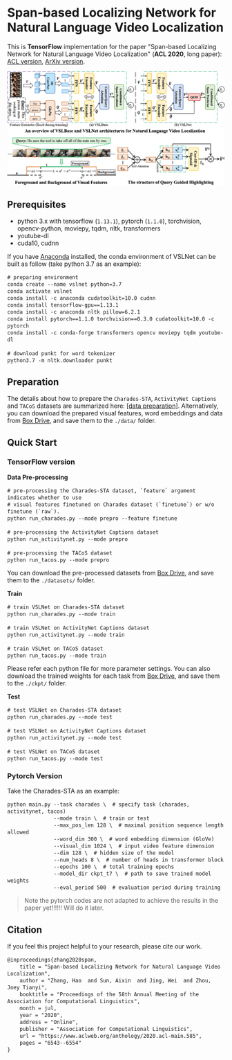 # Span-based Localizing Network for Natural Language Video Localization

This is **TensorFlow** implementation for the paper "Span-based Localizing Network for Natural Language Video 
Localization" (**ACL 2020**, long paper): [ACL version](https://www.aclweb.org/anthology/2020.acl-main.585.pdf), 
[ArXiv version](https://arxiv.org/abs/2004.13931).

![overview](/figures/overview.jpg)

## Prerequisites
- python 3.x with tensorflow (`1.13.1`), pytorch (`1.1.0`), torchvision, opencv-python, moviepy, tqdm, nltk, 
  transformers
- youtube-dl
- cuda10, cudnn

If you have [Anaconda](https://www.anaconda.com/distribution/) installed, the conda environment of VSLNet can be built 
as follow (take python 3.7 as an example):
```shell script
# preparing environment
conda create --name vslnet python=3.7
conda activate vslnet
conda install -c anaconda cudatoolkit=10.0 cudnn
conda install tensorflow-gpu==1.13.1
conda install -c anaconda nltk pillow=6.2.1
conda install pytorch==1.1.0 torchvision==0.3.0 cudatoolkit=10.0 -c pytorch
conda install -c conda-forge transformers opencv moviepy tqdm youtube-dl

# download punkt for word tokenizer
python3.7 -m nltk.downloader punkt
```

## Preparation
The details about how to prepare the `Charades-STA`, `ActivityNet Captions` and `TACoS` datasets are summarized 
here: [[data preparation]](/prepare). Alternatively, you can download the prepared visual features, word embeddings and 
data from [Box Drive](https://app.box.com/s/anywugpxlt134r9hzqf5v3v5xohxliwu), and save them to the `./data/` folder.

## Quick Start
### TensorFlow version
**Data Pre-processing**  
```shell script
# pre-processing the Charades-STA dataset, `feature` argument indicates whether to use 
# visual features finetuned on Charades dataset (`finetune`) or w/o finetune (`raw`).
python run_charades.py --mode prepro --feature finetune

# pre-processing the ActivityNet Captions dataset
python run_activitynet.py --mode prepro

# pre-processing the TACoS dataset
python run_tacos.py --mode prepro
```
You can download the pre-processed datasets from [Box Drive](https://app.box.com/s/qhccf6f1dm4llcto3vh34xciz3sbys92), 
and save them to the `./datasets/` folder.

**Train**
```shell script
# train VSLNet on Charades-STA dataset
python run_charades.py --mode train

# train VSLNet on ActivityNet Captions dataset
python run_activitynet.py --mode train

# train VSLNet on TACoS dataset
python run_tacos.py --mode train
```
Please refer each python file for more parameter settings. You can also download the trained weights for each task from 
[Box Drive](https://app.box.com/s/40wn9kh2eqpnel5ofjcr2qqsu9uyn6ba), and save them to the `./ckpt/` folder.

**Test**
```shell script
# test VSLNet on Charades-STA dataset
python run_charades.py --mode test

# test VSLNet on ActivityNet Captions dataset
python run_activitynet.py --mode test

# test VSLNet on TACoS dataset
python run_tacos.py --mode test
```

### Pytorch Version
Take the Charades-STA as an example:
```shell script
python main.py --task charades \  # specify task (charades, activitynet, tacos)
               --mode train \  # train or test
               --max_pos_len 128 \  # maximal position sequence length allowed
               --word_dim 300 \  # word embedding dimension (GloVe)
               --visual_dim 1024 \  # input video feature dimension
               --dim 128 \  # hidden size of the model
               --num_heads 8 \  # number of heads in transformer block
               --epochs 100 \  # total training epochs
               --model_dir ckpt_t7 \  # path to save trained model weights
               --eval_period 500  # evaluation period during training
```
> Note the pytorch codes are not adapted to achieve the results in the paper yet!!!!!! Will do it later.

## Citation
If you feel this project helpful to your research, please cite our work.
```
@inproceedings{zhang2020span,
    title = "Span-based Localizing Network for Natural Language Video Localization",
    author = "Zhang, Hao  and Sun, Aixin  and Jing, Wei  and Zhou, Joey Tianyi",
    booktitle = "Proceedings of the 58th Annual Meeting of the Association for Computational Linguistics",
    month = jul,
    year = "2020",
    address = "Online",
    publisher = "Association for Computational Linguistics",
    url = "https://www.aclweb.org/anthology/2020.acl-main.585",
    pages = "6543--6554"
}
```
